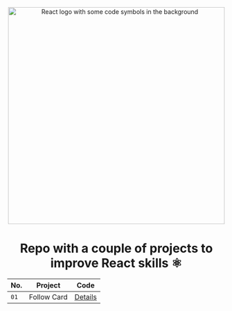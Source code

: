 <div align="center">

  <img alt="React logo with some code symbols in the background" src="https://github.com/roncalloj/practicing-react/assets/107959215/08219ae0-86f5-4c53-be0c-78d83272936c)" width="500" />
  
  # Repo with a couple of projects to improve React skills ⚛️

| No. | Project | Code |
| --- | ---- | --- |
| `01` | Follow Card | [Details](projects/01-follow-card/) |

</div>


